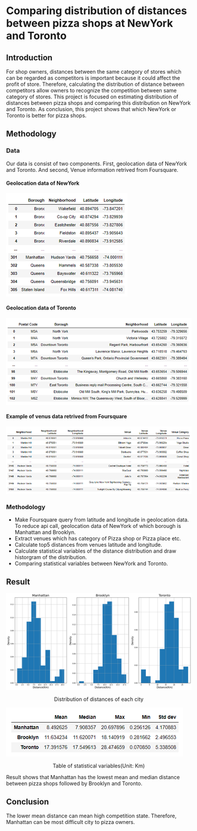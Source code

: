 # Comparing distribution of distances between pizza shops at NewYork and Toronto

## Introduction

For shop owners, distances between the same category of stores which can be regarded as competitors is important because it could affect the profit of store. Therefore, calculating the distribution of distance between competitors allow owners to recognize the competition between same category of stores. This project is focused on estimating distribution of distances between pizza shops and comparing this distribution on NewYork and Toronto. As conclusion, this project shows that which NewYork or Toronto is better for pizza shops.

## Methodology

### Data

Our data is consist of two components. First, geolocation data of NewYork and Toronto. And second, Venue information retrived from Foursquare.

#### Geolocation data of NewYork

![](./imgs/newyork_geolocation.PNG)

#### Geolocation data of Toronto

![](./imgs/toronto_geolocation.PNG)

#### Example of venus data retrived from Foursquare

![](./imgs/venus_info.PNG)

### Methodology

- Make Foursquare query from latitude and longitude in geolocation data. To reduce api call, geolocation data of NewYork of which borough is Manhattan and Brooklyn.
- Extract venues which has category of Pizza shop or Pizza place etc.
- Calculate top5 distances from venues latitude and longitude.
- Calculate statistical variables of the distance distribution and draw historgram of the distribution.
- Comparing statistical variables between NewYork and Toronto.

## Result

![](./imgs/result1.PNG)

<div style="text-align: center;">Distribution of distances of each city</div>

![](./imgs/result2.png)

<div style="text-align: center;">Table of statistical variables(Unit: Km)</div>

Result shows that Manhattan has the lowest mean and median distance between pizza shops followed by Brooklyn and Toronto.

## Conclusion

The lower mean distance can mean high competition state. Therefore, Manhattan can be most difficult city to pizza owners.